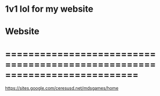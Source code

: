 # 1v1 lol for my website

# Website
# ===========================================================================
https://sites.google.com/ceresusd.net/mdsgames/home
